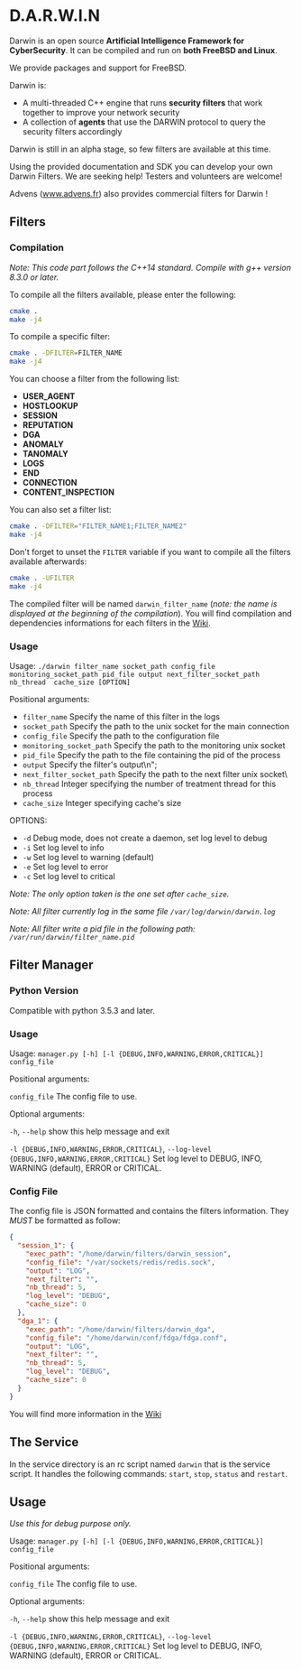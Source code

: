 # D.A.R.W.I.N

Darwin is an open source **Artificial Intelligence Framework for CyberSecurity**. It can be compiled and run on **both FreeBSD and Linux**.

We provide packages and support for FreeBSD.

Darwin is:
 - A multi-threaded C++ engine that runs **security filters** that work together to improve your network security
 - A collection of **agents** that use the DARWIN protocol to query the security filters accordingly

Darwin is still in an alpha stage, so few filters are available at this time.

Using the provided documentation and SDK you can develop your own Darwin Filters.
We are seeking help! Testers and volunteers are welcome!

Advens (www.advens.fr) also provides commercial filters for Darwin !

## Filters

### Compilation

*Note: This code part follows the C++14 standard. Compile with g++ version 8.3.0 or later.*

To compile all the filters available, please enter the following:

```sh
cmake .
make -j4
```

To compile a specific filter:

```sh
cmake . -DFILTER=FILTER_NAME
make -j4
```

You can choose a filter from the following list:
 - **USER_AGENT**
 - **HOSTLOOKUP**
 - **SESSION**
 - **REPUTATION**
 - **DGA**
 - **ANOMALY**
 - **TANOMALY**
 - **LOGS**
 - **END**
 - **CONNECTION**
 - **CONTENT_INSPECTION**

You can also set a filter list:

```sh
cmake . -DFILTER="FILTER_NAME1;FILTER_NAME2"
make -j4
```

Don't forget to unset the `FILTER` variable if you want to compile all the filters available afterwards:

```sh
cmake . -UFILTER
make -j4
```

The compiled filter will be named `darwin_filter_name` (*note: the name is displayed at the beginning of the compilation*).
You will find compilation and dependencies informations for each filters in the [Wiki](https://github.com/VultureProject/darwin/wiki).

### Usage

Usage: `./darwin filter_name socket_path config_file monitoring_socket_path pid_file output next_filter_socket_path nb_thread  cache_size [OPTION]`

Positional arguments:
- `filter_name` Specify the name of this filter in the logs
- `socket_path` Specify the path to the unix socket for the main connection
- `config_file` Specify the path to the configuration file
- `monitoring_socket_path` Specify the path to the monitoring unix socket
- `pid_file` Specify the path to the file containing the pid of the process
- `output` Specify the filter's output\n";
- `next_filter_socket_path` Specify the path to the next filter unix socket\
- `nb_thread` Integer specifying the number of treatment thread for this process
- `cache_size` Integer specifying cache's size

OPTIONS:
- `-d` Debug mode, does not create a daemon, set log level to debug
- `-i` Set log level to info
- `-w` Set log level to warning (default)
- `-e` Set log level to error
- `-c` Set log level to critical

*Note: The only option taken is the one set after `cache_size`.*

*Note: All filter currently log in the same file `/var/log/darwin/darwin.log`*

*Note: All filter write a pid file in the following path: `/var/run/darwin/filter_name.pid`*

## Filter Manager

### Python Version

Compatible with python 3.5.3 and later.

### Usage

Usage: `manager.py [-h] [-l {DEBUG,INFO,WARNING,ERROR,CRITICAL}] config_file`

Positional arguments:

`config_file` The config file to use.

Optional arguments:

`-h`, `--help` show this help message and exit

`-l {DEBUG,INFO,WARNING,ERROR,CRITICAL}`, `--log-level {DEBUG,INFO,WARNING,ERROR,CRITICAL}`
Set log level to DEBUG, INFO, WARNING (default), ERROR or CRITICAL.

### Config File

The config file is JSON formatted and contains the filters information. They *MUST* be formatted as follow:

```json
{
  "session_1": {
    "exec_path": "/home/darwin/filters/darwin_session",
    "config_file": "/var/sockets/redis/redis.sock",
    "output": "LOG",
    "next_filter": "",
    "nb_thread": 5,
    "log_level": "DEBUG",
    "cache_size": 0
  },
  "dga_1": {
    "exec_path": "/home/darwin/filters/darwin_dga",
    "config_file": "/home/darwin/conf/fdga/fdga.conf",
    "output": "LOG",
    "next_filter": "",
    "nb_thread": 5,
    "log_level": "DEBUG",
    "cache_size": 0
  }
}
```
You will find more information in the [Wiki](https://github.com/VultureProject/darwin/wiki/Darwin-configuration) 

## The Service

In the service directory is an rc script named `darwin` that is
the service script. It handles the following commands: `start`, `stop`,
`status` and `restart`.


## Usage

*Use this for debug purpose only.*

Usage: `manager.py [-h] [-l {DEBUG,INFO,WARNING,ERROR,CRITICAL}] config_file`

Positional arguments:

`config_file` The config file to use.

Optional arguments:

`-h`, `--help` show this help message and exit

`-l {DEBUG,INFO,WARNING,ERROR,CRITICAL}`, `--log-level {DEBUG,INFO,WARNING,ERROR,CRITICAL}`
Set log level to DEBUG, INFO, WARNING (default), ERROR or CRITICAL.
